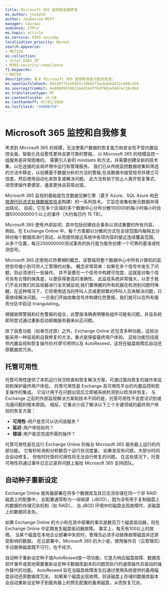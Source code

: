 ```yaml
---
title: Microsoft 365 监控和自我修复
ms.author: josephd
author: JoeDavies-MSFT
manager: laurawi
audience: ITPro
ms.topic: article
ms.service: O365-seccomp
localization_priority: Normal
search.appverid:
- MET150
ms.collection:
- Strat_O365_IP
- M365-security-compliance
f1.keywords:
- NOCSH
description: 有关 Microsoft 365 监视和自愈功能的信息。
ms.openlocfilehash: 88338f722e8563c3db6573ac6ab64252cb98c450
ms.sourcegitcommit: 6e608d957082244d1b4ffb47942e5847ec18c0b9
ms.translationtype: MT
ms.contentlocale: zh-CN
ms.lasthandoff: 07/01/2020
ms.locfileid: "44998759"
---
```

# <a name="microsoft-365-monitoring-and-self-healing"></a>Microsoft 365 监控和自我修复

考虑到 Microsoft 365 的规模，无法使客户数据的恢复能力和安全性不受内置监控全面、智能化且自愈性更快且更可靠的警报。 以 Microsoft 365 的规模监控一组服务是非常困难的。 需要引入新的 mindsets 和方法，并需要创建全新的技术集，以在连接的全局环境中运行和管理服务。 我们已从传统监控数据收集和筛选的方法中移走，以创建基于数据分析的方法的警报;在该数据中接受信号并建立可信度，然后使用自动化来恢复或解决问题。 此方法有助于防止人离开恢复等式，进而使操作更便宜、速度更快且容易出错。 

Microsoft 365 监视的基础是包含数据见解引擎（基于 Azure、SQL Azure 和[开放源代码流式处理数据库技术](https://cassandra.apache.org/)构建）的一系列技术。 它旨在收集和聚合数据并得出结论。 目前，它在多个区域的多个数据中心分布分散100000的每小时每小时处理500000000个以上的事件（大约每日约 15 TB）。 

Microsoft 365 使用*外部监视*，其中包括创建综合事务以测试重要的所有内容。 例如，在 Exchange Online 中，每个方案都以分散的方式在全球范围内每隔五分钟对每个数据库进行测试，从而提供接近系统中各项内容的接近连续覆盖范围。 从多个位置，每日250000000测试事务的执行是为服务创建一个可靠的基准或检测信号。 

Microsoft 365 还使用*红色警报*的概念，该警报将整个数据中心中所有计算机的监控信号缩小到可供人工管理的对象。 概念非常简单：如果在多个信号中发生了问题，则必须进行一些操作。 并不是要在一个信号中构建可信度，这就是对每个信号具有合理的保真度，以便获得更高的准确性。 此监视系统非常强大，以至于我们不会对我们的监视器进行全天候监视;我们要唤醒的所有机器在检测到问题时唤醒，在这种情况下，它将使用适当的呼叫人员或更频繁的呼叫人员来解决问题，只需继续解决问题。 一旦我们开始收集信号并构建红色警报，我们就可以在所有服务分区中启动 triangulating。 

根据故障警报和红色警报的组合，此警报准确表明哪些组件可能有问题，并且系统即将尝试通过重新启动邮箱服务器来纠正问题。 

除了自愈功能（如单页还原）之外，Exchange Online 还包含多种功能，这些功能采用一种监视和自我修复的方法，重点是保留最终用户体验。 这些功能包括提供内置监视和恢复操作的*托管可用性*以及 AutoReseed，这将在磁盘故障后自动还原数据库冗余。 

## <a name="managed-availability"></a>托管可用性 

托管可用性提供了本机运行状况检查和恢复解决方案，可通过面向恢复的操作来监视和保护最终用户体验。 托管可用性是 Exchange 高可用性平台的内置监控和恢复操作的集成。 它设计用于在问题出现后立即被系统检测到以检测并恢复。 与 Exchange 之前的外部监视解决方案和技术不同的是，托管可用性不会尝试识别或沟通问题的根本原因。 相反，它重点介绍了解决以下三个关键领域的最终用户体验的恢复方面：

- **可用性**–用户是否可以访问该服务？ 
- **延迟**-用户体验如何？ 
- **错误**-用户能否完成所需的操作？ 

托管可用性是在运行 Exchange Online 的每台 Microsoft 365 服务器上运行的内部功能。 它每秒轮询和分析数百个运行状况度量。 如果发现有问题，大部分时间会自动修复。 但有时托管的可用性将无法自行修复的问题。 在这些情况下，托管可用性将通过事件日志记录将问题上报给 Microsoft 365 支持团队。

## <a name="autoreseed"></a>自动种子重新设定

Exchange Online 服务器部署在将多个数据库及其日志流存储在同一个非 RAID 磁盘上的配置中。 此配置通常称为*一组磁盘*（JBOD），因为没有用于复制磁盘上的数据的存储冗余机制（如 RAID）。 当 JBOD 环境中的磁盘出现故障时，该磁盘上的数据将丢失。 

如果 Exchange Online 的大小和在其中部署的事实是数百万个磁盘驱动器，则在 Exchange Online 中定期发生磁盘驱动器故障。 事实上，每天有100以上的故障。 当某个磁盘在本地企业部署中失败时，管理员必须手动替换故障磁盘并还原受影响的数据。 在云部署中，Microsoft 365 的大小是，使用操作员（云管理员）手动替换磁盘既不可行，也不经济。 

自动种子重新设定种子或*AutoReseed*是一项功能，它是为响应磁盘故障、数据库损坏事件或其他需要重新设定种子数据库副本的问题而执行的通常操作员驱动的操作替代的功能。 AutoReseed 旨在当磁盘故障发生后通过使用系统提供的备用磁盘自动还原数据库冗余。 如果某个磁盘出现故障，则该磁盘上存储的数据库副本会自动重新设定种子到服务器上的预先配置的备用磁盘，从而恢复冗余。 